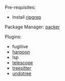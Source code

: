 Pre-requisites:
- Install [ripgrep](https://github.com/BurntSushi/ripgrep#installation)

Package Manager: [packer](https://github.com/wbthomason/packer.nvim)

Plugins:
- fugitive
- [harpoon](https://github.com/ThePrimeagen/harpoon)
- lsp
- [telescope](https://github.com/nvim-telescope/telescope.nvim)
- [treesitter](https://github.com/nvim-treesitter/nvim-treesitter)
- [undotree](https://github.com/mbbill/undotree)
